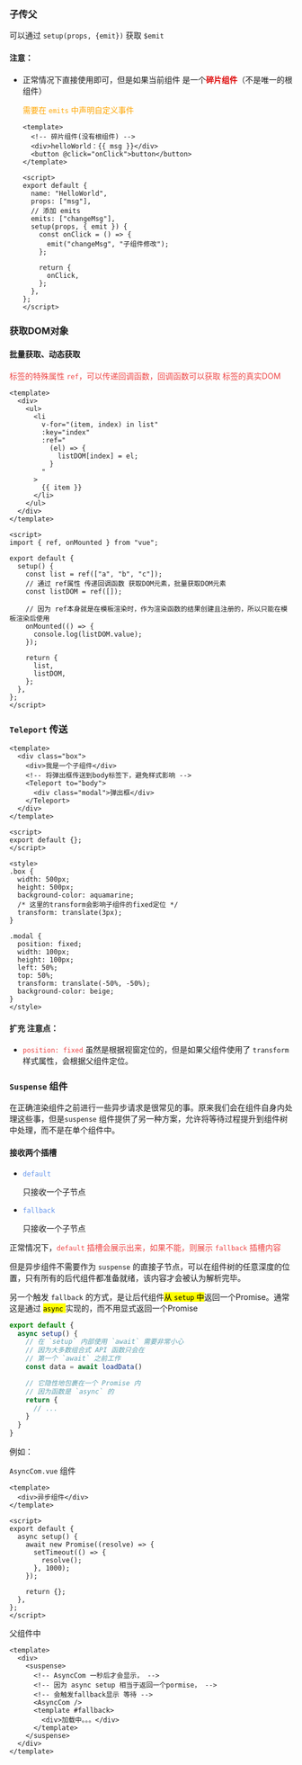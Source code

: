 ### 子传父

可以通过 `setup(props, {emit})` 获取 `$emit` 

#### 注意：

* 正常情况下直接使用即可，但是如果当前组件 是一个<font color='#d00'>**碎片组件**</font>（不是唯一的根组件）

  <font color='orange'>需要在 `emits` 中声明自定义事件</font>

  ```vue
  <template>
    <!-- 碎片组件(没有根组件) -->
    <div>helloWorld：{{ msg }}</div>
    <button @click="onClick">button</button>
  </template>
  
  <script>
  export default {
    name: "HelloWorld",
    props: ["msg"],
    // 添加 emits
    emits: ["changeMsg"],
    setup(props, { emit }) {
      const onClick = () => {
        emit("changeMsg", "子组件修改");
      };
  
      return {
        onClick,
      };
    },
  };
  </script>
  ```



### 获取DOM对象

#### 批量获取、动态获取

<font color='#e44'>标签的特殊属性 `ref`，可以传递回调函数，回调函数可以获取 标签的真实DOM</font>

```vue
<template>
  <div>
    <ul>
      <li
        v-for="(item, index) in list"
        :key="index"
        :ref="
          (el) => {
            listDOM[index] = el;
          }
        "
      >
        {{ item }}
      </li>
    </ul>
  </div>
</template>

<script>
import { ref, onMounted } from "vue";

export default {
  setup() {
    const list = ref(["a", "b", "c"]);
    // 通过 ref属性 传递回调函数 获取DOM元素，批量获取DOM元素
    const listDOM = ref([]);

    // 因为 ref本身就是在模板渲染时，作为渲染函数的结果创建且注册的，所以只能在模板渲染后使用
    onMounted(() => {
      console.log(listDOM.value);
    });

    return {
      list,
      listDOM,
    };
  },
};
</script>
```





### `Teleport` 传送

```vue
<template>
  <div class="box">
    <div>我是一个子组件</div>
    <!-- 将弹出框传送到body标签下，避免样式影响 -->
    <Teleport to="body">
      <div class="modal">弹出框</div>
    </Teleport>
  </div>
</template>

<script>
export default {};
</script>

<style>
.box {
  width: 500px;
  height: 500px;
  background-color: aquamarine;
  /* 这里的transform会影响子组件的fixed定位 */
  transform: translate(3px);
}

.modal {
  position: fixed;
  width: 100px;
  height: 100px;
  left: 50%;
  top: 50%;
  transform: translate(-50%, -50%);
  background-color: beige;
}
</style>

```

#### 扩充 注意点：

* <font color='#e44'>`position: fixed` </font>虽然是根据视窗定位的，但是如果父组件使用了 `transform` 样式属性，会根据父组件定位。



### `Suspense` 组件

在正确渲染组件之前进行一些异步请求是很常见的事。原来我们会在组件自身内处理这些事，但是`suspense` 组件提供了另一种方案，允许将等待过程提升到组件树中处理，而不是在单个组件中。

#### 接收两个插槽

* <font color='cornflowerblue'>`default` </font>

  只接收一个子节点

* <font color='cornflowerblue'>`fallback`</font>

  只接收一个子节点

正常情况下，<font color='#e44'>`default` 插槽会展示出来，如果不能，则展示 `fallback` 插槽内容</font>

但是异步组件不需要作为 `suspense` 的直接子节点，可以在组件树的任意深度的位置，只有所有的后代组件都准备就绪，该内容才会被认为解析完毕。

另一个触发 `fallback` 的方式，是让后代组件<font style="color:#000;background-color:#ff0">从 `setup` 中</font>返回一个Promise。通常这是通过 <font style="color:#000;background-color:#ff0">`async` </font>实现的，而不用显式返回一个Promise

```js
export default {
  async setup() {
    // 在 `setup` 内部使用 `await` 需要非常小心
    // 因为大多数组合式 API 函数只会在
    // 第一个 `await` 之前工作
    const data = await loadData()

    // 它隐性地包裹在一个 Promise 内
    // 因为函数是 `async` 的
    return {
      // ...
    }
  }
}
```

例如：

`AsyncCom.vue` 组件

```vue
<template>
  <div>异步组件</div>
</template>

<script>
export default {
  async setup() {
    await new Promise((resolve) => {
      setTimeout(() => {
        resolve();
      }, 1000);
    });

    return {};
  },
};
</script>
```

父组件中

```vue
<template>
  <div>
    <suspense>
      <!-- AsyncCom 一秒后才会显示， -->
      <!-- 因为 async setup 相当于返回一个pormise， -->
      <!-- 会触发fallback显示 等待 -->
      <AsyncCom />
      <template #fallback>
        <div>加载中。。。</div>
      </template>
    </suspense>
  </div>
</template>
```

